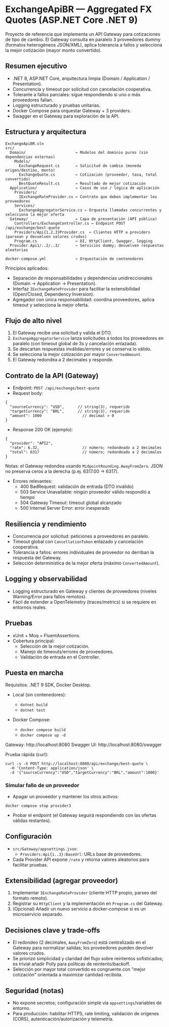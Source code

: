 # ExchangeApiBR — Aggregated FX Quotes (ASP.NET Core .NET 9)

Proyecto de referencia que implementa un API Gateway para cotizaciones de tipo de cambio. El Gateway consulta en paralelo 3 proveedores dummy (formatos heterogéneos JSON/XML), aplica tolerancia a fallos y selecciona la mejor cotización (mayor monto convertido).

## Resumen ejecutivo

- .NET 9, ASP.NET Core, arquitectura limpia (Domain / Application / Presentation).
- Concurrencia y timeout por solicitud con cancelación cooperativa.
- Tolerante a fallos parciales: sigue respondiendo si uno o más proveedores fallan.
- Logging estructurado y pruebas unitarias.
- Docker Compose para orquestar Gateway + 3 providers.
- Swagger en el Gateway para exploración de la API.

## Estructura y arquitectura

```
ExchangeApiBR.sln
src/
  Domain/                      ← Modelos del dominio puros (sin dependencias externas)
    Models/
      ExchangeRequest.cs       ← Solicitud de cambio (moneda origen/destino, monto)
      ExchangeQuote.cs         ← Cotización (proveedor, tasa, total convertido)
      BestQuoteResult.cs       ← Resultado de mejor cotización
  Application/                 ← Casos de uso / lógica de aplicación
    Providers/
      IExchangeRateProvider.cs ← Contrato que deben implementar los proveedores
    Services/
      ExchangeAggregatorService.cs ← Orquesta llamadas concurrentes y selecciona la mejor oferta
  Gateway/                     ← Capa de presentación (API pública)
    Controllers/ExchangeController.cs ← Endpoint POST /api/exchange/best-quote
    Providers/Api{1,2,3}Provider.cs  ← Clientes HTTP a providers (parsean y devuelven valores crudos)
    Program.cs                 ← DI, HttpClient, Swagger, logging
  Provider.Api1/..2/..3/       ← Servicios dummy; devuelven respuestas aleatorias

docker-compose.yml             ← Orquestación de contenedores
```

Principios aplicados:

- Separación de responsabilidades y dependencias unidireccionales (Domain → Application → Presentation).
- Interfaz `IExchangeRateProvider` para facilitar la extensibilidad (Open/Closed, Dependency Inversion).
- Agregador con única responsabilidad: coordina proveedores, aplica timeout y selecciona la mejor oferta.

## Flujo de alto nivel

1. El Gateway recibe una solicitud y valida el DTO.
2. `ExchangeAggregatorService` lanza solicitudes a todos los proveedores en paralelo (con timeout global de 3s y cancelación enlazada).
3. Se descartan respuestas inválidas/errores y se conserva lo válido.
4. Se selecciona la mejor cotización por mayor `ConvertedAmount`.
5. El Gateway redondea a 2 decimales y responde.

## Contrato de la API (Gateway)

- Endpoint: `POST /api/exchange/best-quote`
- Request body:

```
{
  "sourceCurrency": "USD",      // string(3), requerido
  "targetCurrency": "BRL",      // string(3), requerido
  "amount": 1000                  // decimal > 0
}
```

- Response 200 OK (ejemplo):

```
{
  "provider": "API2",
  "rate": 6.32,                   // número; redondeado a 2 decimales
  "total": 6317                   // número; redondeado a 2 decimales
}
```

Notas: el Gateway redondea usando `MidpointRounding.AwayFromZero`. JSON no preserva ceros a la derecha (p.ej. 6317.00 → 6317).

- Errores relevantes:
  - 400 BadRequest: validación de entrada (DTO inválido)
  - 503 Service Unavailable: ningún proveedor válido respondió a tiempo
  - 504 Gateway Timeout: timeout global alcanzado
  - 500 Internal Server Error: error inesperado

## Resiliencia y rendimiento

- Concurrencia por solicitud: peticiones a proveedores en paralelo.
- Timeout global con `CancellationToken` enlazado y cancelación cooperativa.
- Tolerancia a fallos: errores individuales de proveedor no derriban la respuesta del Gateway.
- Selección determinística de la mejor oferta (máximo `ConvertedAmount`).

## Logging y observabilidad

- Logging estructurado en Gateway y clientes de proveedores (niveles Warning/Error para fallos remotos).
- Fácil de extender a OpenTelemetry (traces/metrics) si se requiere en entornos reales.

## Pruebas

- xUnit + Moq + FluentAssertions.
- Cobertura principal:
  - Selección de la mejor cotización.
  - Manejo de timeouts/errores de proveedores.
  - Validación de entrada en el Controller.

## Puesta en marcha

Requisitos: .NET 9 SDK, Docker Desktop.

- Local (sin contenedores):

  - `dotnet build`
  - `dotnet test`

- Docker Compose:
  - `docker compose build`
  - `docker compose up -d`

Gateway: http://localhost:8080
Swagger UI: http://localhost:8080/swagger

Prueba rápida (curl):

```
curl -s -X POST http://localhost:8080/api/exchange/best-quote \
  -H 'Content-Type: application/json' \
  -d '{"sourceCurrency":"USD","targetCurrency":"BRL","amount":1000}'
```

### Simular fallo de un proveedor

- Apagar un proveedor y mantener los otros activos:

```
docker compose stop provider3
```

- Probar el endpoint (el Gateway seguirá respondiendo con las ofertas válidas restantes).

## Configuración

- `src/Gateway/appsettings.json`:
  - `Providers:Api{1..3}:BaseUrl`: URLs base de proveedores.
- Cada Provider API expone `/rate` y retorna valores aleatorios para facilitar pruebas.

## Extensibilidad (agregar proveedor)

1. Implementar `IExchangeRateProvider` (cliente HTTP propio, parseo del formato remoto).
2. Registrar su `HttpClient` y la implementación en `Program.cs` del Gateway.
3. (Opcional) Añadir un nuevo servicio a docker-compose si es un microservicio separado.

## Decisiones clave y trade-offs

- El redondeo (2 decimales, `AwayFromZero`) está centralizado en el Gateway para normalizar salidas; los proveedores pueden devolver valores crudos.
- Se priorizó simplicidad y claridad del flujo sobre reintentos sofisticados; es trivial añadir Polly para políticas de reintento/backoff.
- Selección por mayor total convertido es congruente con "mejor cotización" orientada a maximizar cantidad recibida.

## Seguridad (notas)

- No expone secretos; configuración simple vía `appsettings`/variables de entorno.
- Para producción: habilitar HTTPS, rate limiting, validación de orígenes (CORS), autenticación/autorización y telemetría.
